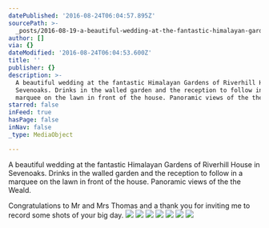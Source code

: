 ```yaml
---
datePublished: '2016-08-24T06:04:57.895Z'
sourcePath: >-
  _posts/2016-08-19-a-beautiful-wedding-at-the-fantastic-himalayan-gardens-of-ri.md
author: []
via: {}
dateModified: '2016-08-24T06:04:53.600Z'
title: ''
publisher: {}
description: >-
  A beautiful wedding at the fantastic Himalayan Gardens of Riverhill House in
  Sevenoaks. Drinks in the walled garden and the reception to follow in a
  marquee on the lawn in front of the house. Panoramic views of the the Weald.
starred: false
inFeed: true
hasPage: false
inNav: false
_type: MediaObject

---
```

A beautiful wedding at the fantastic Himalayan Gardens of Riverhill House in Sevenoaks. Drinks in the walled garden and the reception to follow in a marquee on the lawn in front of the house. Panoramic views of the the Weald.

Congratulations to Mr and Mrs Thomas and a thank you for inviting me to record some shots of your big day.
![](https://the-grid-user-content.s3-us-west-2.amazonaws.com/a1b0ff6f-b2fd-40ae-a73e-29fc16474de2.jpg)
![](https://the-grid-user-content.s3-us-west-2.amazonaws.com/c7c854ab-59bf-414b-8620-b06dd1b13cfe.jpg)
![](https://the-grid-user-content.s3-us-west-2.amazonaws.com/605e1acb-2f04-48fd-9d90-e731fb8e4b93.jpg)
![](https://the-grid-user-content.s3-us-west-2.amazonaws.com/cdda4101-bc25-44c5-bab8-4ed0b992302e.jpg)
![](https://the-grid-user-content.s3-us-west-2.amazonaws.com/d58d965a-2d84-4f18-8f87-bc4d2f26a4cf.jpg)
![](https://the-grid-user-content.s3-us-west-2.amazonaws.com/68feb140-b535-4e83-b2a5-325ff1ea3031.jpg)
![](https://the-grid-user-content.s3-us-west-2.amazonaws.com/cf0dd963-1a3f-4fd6-a42b-a769539868b4.jpg)